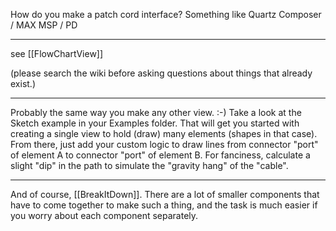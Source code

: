 How do you make a patch cord interface? Something like Quartz Composer / MAX MSP / PD

----

see [[FlowChartView]] 

(please search the wiki before asking questions about things that already exist.)

----

Probably the same way you make any other view. :-) Take a look at the Sketch example in your Examples folder. That will get you started with creating a single view to hold (draw) many elements (shapes in that case). From there, just add your custom logic to draw lines from connector "port" of element A to connector "port" of element B. For fanciness, calculate a slight "dip" in the path to simulate the "gravity hang" of the "cable".

----
And of course, [[BreakItDown]]. There are a lot of smaller components that have to come together to make such a thing, and the task is much easier if you worry about each component separately.